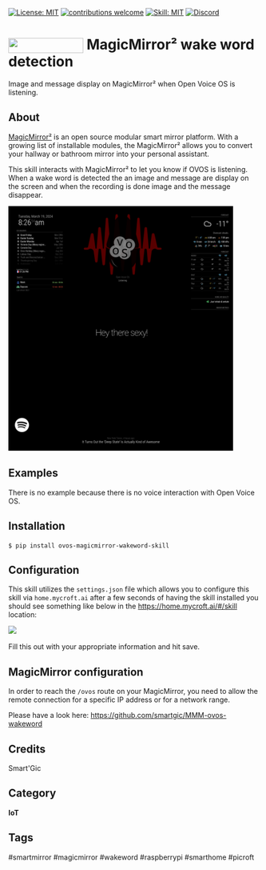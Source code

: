 [![License: MIT](https://img.shields.io/badge/License-MIT-yellow.svg)](https://opensource.org/licenses/MIT) [![contributions welcome](https://img.shields.io/badge/contributions-welcome-pink.svg?style=flat)](https://github.com/smartgic/mycroft-magicmirror-wakeword-skill/pulls) [![Skill: MIT](https://img.shields.io/badge/ovos-skill-blue)](https://openvoiceos.org) [![Discord](https://img.shields.io/discord/809074036733902888)](https://discord.gg/Vu7Wmd9j)

# <img src="docs/magicmirror.png" card_color="#0000" width="150" height="30" style="vertical-align:bottom"/> MagicMirror² wake word detection

Image and message display on MagicMirror² when Open Voice OS is listening.

## About

[MagicMirror²](https://magicmirror.builders/) is an open source modular smart mirror platform. With a growing list of installable modules, the MagicMirror² allows you to convert your hallway or bathroom mirror into your personal assistant.

This skill interacts with MagicMirror² to let you know if OVOS is listening. When a wake word is detected the an image and message are display on the screen and when the recording is done image and the message disappear.

<img src='docs/screenshot.png' width='450'/>

## Examples

There is no example because there is no voice interaction with Open Voice OS.

## Installation

```shell
$ pip install ovos-magicmirror-wakeword-skill
```

## Configuration

This skill utilizes the `settings.json` file which allows you to configure this skill via `home.mycroft.ai` after a few seconds of having the skill installed you should see something like below in the https://home.mycroft.ai/#/skill location:

<img src='docs/magicmirror-wakeword-config.png' width='450'/>

Fill this out with your appropriate information and hit save.

## MagicMirror configuration

In order to reach the `/ovos` route on your MagicMirror, you need to allow the remote connection for a specific IP address or for a network range.

Please have a look here: https://github.com/smartgic/MMM-ovos-wakeword

## Credits

Smart'Gic

## Category

**IoT**

## Tags

#smartmirror
#magicmirror
#wakeword
#raspberrypi
#smarthome
#picroft
